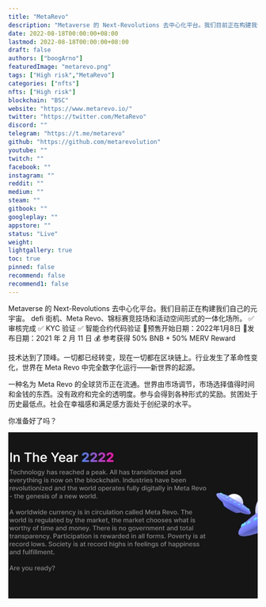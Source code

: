 ```yaml
---
title: "MetaRevo"
description: "Metaverse 的 Next-Revolutions 去中心化平台。我们目前正在构建我们自己的元宇宙。 defi 拱廊形式的一体化场所,"
date: 2022-08-18T00:00:00+08:00
lastmod: 2022-08-18T00:00:00+08:00
draft: false
authors: ["boogArno"]
featuredImage: "metarevo.png"
tags: ["High risk","MetaRevo"]
categories: ["nfts"]
nfts: ["High risk"]
blockchain: "BSC"
website: "https://www.metarevo.io/"
twitter: "https://twitter.com/MetaRevo"
discord: ""
telegram: "https://t.me/metarevo"
github: "https://github.com/metarevolution"
youtube: ""
twitch: ""
facebook: ""
instagram: ""
reddit: ""
medium: ""
steam: ""
gitbook: ""
googleplay: ""
appstore: ""
status: "Live"
weight: 
lightgallery: true
toc: true
pinned: false
recommend: false
recommend1: false
---
```

Metaverse 的 Next-Revolutions 去中心化平台。我们目前正在构建我们自己的元宇宙。 defi 街机、Meta Revo、锦标赛竞技场和活动空间形式的一体化场所。
✅审核完成
✅ KYC 验证
✅ 智能合约代码验证
🚀预售开始日期：2022年1月8日
🚀发布日期：2021 年 2 月 11 日
💰 参考获得 50% BNB + 50% MERV Reward

技术达到了顶峰。一切都已经转变，现在一切都在区块链上。行业发生了革命性变化，世界在 Meta Revo 中完全数字化运行——新世界的起源。

一种名为 Meta Revo 的全球货币正在流通。世界由市场调节，市场选择值得时间和金钱的东西。没有政府和完全的透明度。参与会得到各种形式的奖励。贫困处于历史最低点。社会在幸福感和满足感方面处于创纪录的水平。

你准备好了吗？

![metarevo-dapp-other-bsc-image1_8a73ed2debb7814fd0de721974d53be1](metarevo-dapp-other-bsc-image1_8a73ed2debb7814fd0de721974d53be1.png)